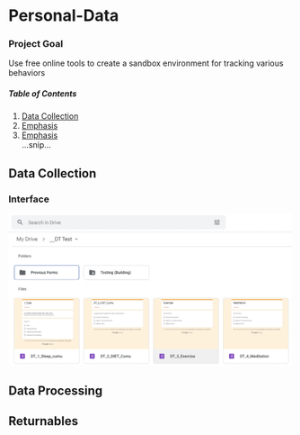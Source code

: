 # Personal-Data

### Project Goal 
Use free online tools to create a sandbox environment for tracking various behaviors

##### Table of Contents  
1. [Data Collection](#Data-Collection)  
2. [Emphasis](#emphasis)  
3. [Emphasis](#emphasis)  
...snip...    
<a name="Data-Collection"/>
<a name="emphasis"/>




## Data Collection


### Interface
![Example](https://github.com/jmbost20/Personal-Data/blob/main/github.png)



## Data Processing

## Returnables

